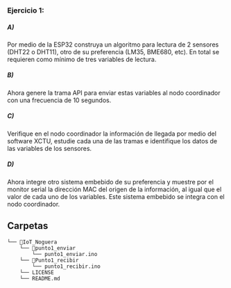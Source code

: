 ### Ejercicio 1:

##### A)

Por medio de la ESP32 construya un algoritmo para lectura de 2 sensores (DHT22 o DHT11), otro de su preferencia (LM35, BME680, etc). En total se requieren como mínimo de tres variables de lectura.

##### B) 
Ahora genere la trama API para enviar estas variables al nodo coordinador con una frecuencia de 10 segundos.

##### C)
Verifique en el nodo coordinador la información de llegada por medio del software XCTU, estudie cada una de las tramas e identifique los datos de las variables de los sensores.

##### D)
Ahora integre otro sistema embebido de su preferencia y muestre por el monitor serial la dirección MAC del origen de la información, al igual que el valor de cada uno de los variables. Este sistema embebido se integra con el nodo coordinador. 

## Carpetas

```
└── 📁IoT_Noguera
    └── 📁punto1_enviar
        └── punto1_enviar.ino
    └── 📁Punto1_recibir
        └── punto1_recibir.ino
    └── LICENSE
    └── README.md
```